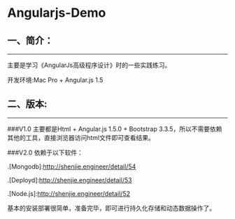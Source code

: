 # Angularjs-Demo

## 一、简介：
-------------------------
主要是学习《AngularJs高级程序设计》时的一些实践练习。

开发环境:Mac Pro + Angular.js 1.5


## 二、版本:
-------------------------
###V1.0
主要都是Html + Angular.js 1.5.0 + Bootstrap 3.3.5，所以不需要依赖其他的工具，直接浏览器访问html文件即可查看结果。

###V2.0
依赖于以下软件：

.[Mongodb]:http://shenjie.engineer/detail/54

.[Deployd]:http://shenjie.engineer/detail/53

.[Node.js]:http://shenjie.engineer/detail/52

基本的安装部署很简单，准备完毕，即可进行持久化存储和动态数据操作了。